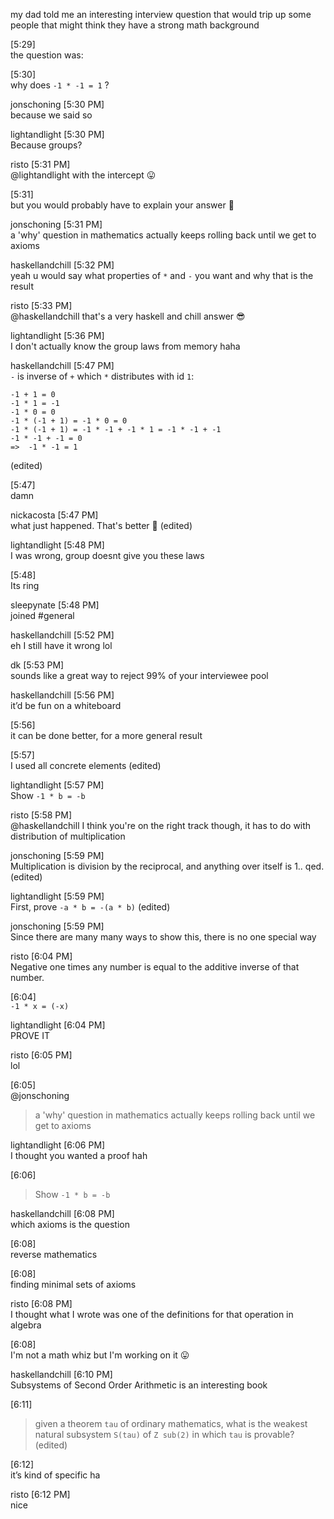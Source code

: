 
my dad told me an interesting interview question that would trip up some people that might think they have a strong math background

[5:29]  
the question was:

[5:30]  
why does `-1 * -1 = 1` ?

jonschoning [5:30 PM]  
because we said so

lightandlight [5:30 PM]  
Because groups?

risto [5:31 PM]  
@lightandlight with the intercept :stuck_out_tongue:

[5:31]  
but you would probably have to explain your answer :slightly_smiling_face:

jonschoning [5:31 PM]  
a 'why' question in mathematics actually keeps rolling back until we get to axioms

haskellandchill [5:32 PM]  
yeah u would say what properties of `*` and `-` you want and why that is the result

risto [5:33 PM]  
@haskellandchill that's a very haskell and chill answer :sunglasses:

lightandlight [5:36 PM]  
I don't actually know the group laws from memory haha

haskellandchill [5:47 PM]  
`-` is inverse of `+` which `*` distributes with id `1`:
```
-1 + 1 = 0
-1 * 1 = -1
-1 * 0 = 0
-1 * (-1 + 1) = -1 * 0 = 0
-1 * (-1 + 1) = -1 * -1 + -1 * 1 = -1 * -1 + -1
-1 * -1 + -1 = 0 
=>  -1 * -1 = 1
```
(edited)

[5:47]  
damn

nickacosta [5:47 PM]  
what just happened.  That's better :slightly_smiling_face: (edited)

lightandlight [5:48 PM]  
I was wrong, group doesnt give you these laws

[5:48]  
Its ring

sleepynate [5:48 PM]  
joined #general

haskellandchill [5:52 PM]  
eh I still have it wrong lol

dk [5:53 PM]  
sounds like a great way to reject 99% of your interviewee pool

haskellandchill [5:56 PM]  
it’d be fun on a whiteboard

[5:56]  
it can be done better, for a more general result

[5:57]  
I used all concrete elements (edited)

lightandlight [5:57 PM]  
Show `-1 * b = -b`

risto [5:58 PM]  
@haskellandchill I think you're on the right track though, it has to do with distribution of multiplication

jonschoning [5:59 PM]  
Multiplication is division by the reciprocal, and anything over itself is 1.. qed. (edited)

lightandlight [5:59 PM]  
First, prove `-a * b = -(a * b)` (edited)

jonschoning [5:59 PM]  
Since there are many many ways to show this, there is no one special way

risto [6:04 PM]  
Negative one times any number is equal to the additive inverse of that number.

[6:04]  
`-1 * x = (-x)`

lightandlight [6:04 PM]  
PROVE IT

risto [6:05 PM]  
lol

[6:05]  
@jonschoning
> a 'why' question in mathematics actually keeps rolling back until we get to axioms

lightandlight [6:06 PM]  
I thought you wanted a proof hah

[6:06]  
> Show `-1 * b = -b`

haskellandchill [6:08 PM]  
which axioms is the question

[6:08]  
reverse mathematics

[6:08]  
finding minimal sets of axioms

risto [6:08 PM]  
I thought what I wrote was one of the definitions for that operation in algebra

[6:08]  
I'm not a math whiz but I'm working on it :stuck_out_tongue:

haskellandchill [6:10 PM]  
Subsystems of Second Order Arithmetic is an interesting book

[6:11]  
> given a theorem `tau` of ordinary mathematics, what is the weakest natural subsystem `S(tau)` of `Z sub(2)` in which `tau` is provable?
(edited)

[6:12]  
it’s kind of specific ha

risto [6:12 PM]  
nice
